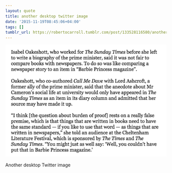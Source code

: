 ```yaml
---
layout: quote
title: another desktop twitter image
date: '2015-11-19T08:45:06+04:00'
tags: []
tumblr_url: https://robertocarroll.tumblr.com/post/133528116580/another-desktop-twitter-image
---
```

<img src="/images/quotes/tumblr_ny2e76wiG81u0ytjpo1_1280.png"/>

<p>Another desktop Twitter image</p>
